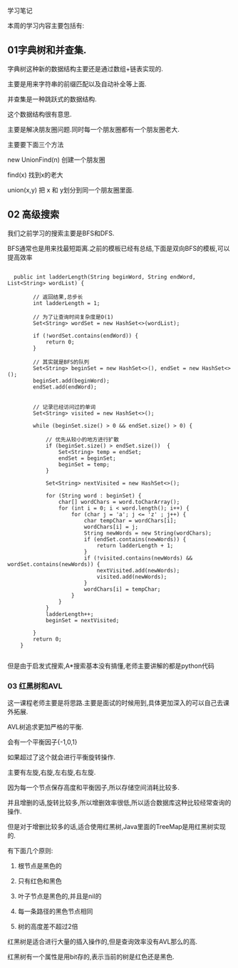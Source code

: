 学习笔记

本周的学习内容主要包括有:

## 01字典树和并查集.

字典树这种新的数据结构主要还是通过数组+链表实现的.

主要是用来字符串的前缀匹配以及自动补全等上面.

并查集是一种跳跃式的数据结构.

这个数据结构很有意思.

主要是解决朋友圈问题.同时每一个朋友圈都有一个朋友圈老大.

主要要下面三个方法

new UnionFind(n) 创建一个朋友圈

find(x) 找到x的老大

union(x,y) 把 x 和 y划分到同一个朋友圈里面.


## 02 高级搜索

我们之前学习的搜索主要是BFS和DFS.

BFS通常也是用来找最短距离.之前的模板已经有总结,下面是双向BFS的模板,可以提高效率


```

  public int ladderLength(String beginWord, String endWord, List<String> wordList) {

        // 返回结果,总步长
        int ladderLength = 1;

        // 为了让查询时间复杂度是O(1)
        Set<String> wordSet = new HashSet<>(wordList);

        if (!wordSet.contains(endWord)) {
            return 0;
        }

        // 其实就是BFS的队列
        Set<String> beginSet = new HashSet<>(), endSet = new HashSet<>();
        beginSet.add(beginWord);
        endSet.add(endWord);


        // 记录已经访问过的单词
        Set<String> visited = new HashSet<>();

        while (beginSet.size() > 0 && endSet.size() > 0) {

            // 优先从较小的地方进行扩散
            if (beginSet.size() > endSet.size())  {
                Set<String> temp = endSet;
                endSet = beginSet;
                beginSet = temp;
            }

            Set<String> nextVisited = new HashSet<>();

            for (String word : beginSet) {
                char[] wordChars = word.toCharArray();
                for (int i = 0; i < word.length(); i++) {
                    for (char j = 'a'; j <= 'z' ; j++) {
                        char tempChar = wordChars[i];
                        wordChars[i] = j;
                        String newWords = new String(wordChars);
                        if (endSet.contains(newWords)) {
                            return ladderLength + 1;
                        }
                        if (!visited.contains(newWords) && wordSet.contains(newWords)) {
                            nextVisited.add(newWords);
                            visited.add(newWords);
                        }
                        wordChars[i] = tempChar;
                    }
                }
            }
            ladderLength++;
            beginSet = nextVisited;

        }
        return 0;
    }
 
```

但是由于启发式搜索,A*搜索基本没有搞懂,老师主要讲解的都是python代码

### 03 红黑树和AVL

这一课程老师主要是将思路.主要是面试的时候用到,具体更加深入的可以自己去课外拓展.

AVL树追求更加严格的平衡.

会有一个平衡因子{-1,0,1}

如果超过了这个就会进行平衡旋转操作.

主要有左旋,右旋,左右旋,右左旋.

因为每一个节点保存高度和平衡因子,所以存储空间消耗比较多.

并且增删的话,旋转比较多,所以增删效率很低,所以适合数据库这种比较经常查询的操作.

但是对于增删比较多的话,适合使用红黑树,Java里面的TreeMap是用红黑树实现的.

有下面几个原则:

1. 根节点是黑色的

2. 只有红色和黑色

3. 叶子节点是黑色的,并且是nil的

4. 每一条路径的黑色节点相同

5. 树的高度差不超过2倍

红黑树是适合进行大量的插入操作的,但是查询效率没有AVL那么的高.

红黑树有一个属性是用bit存的,表示当前的树是红色还是黑色.






